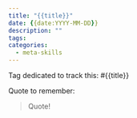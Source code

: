 ```yaml
---
title: "{{title}}"
date: {{date:YYYY-MM-DD}}
description: ""
tags: 
categories:
  - meta-skills
---
```


Tag dedicated to track this: #{{title}}  

Quote to remember:

> Quote!

